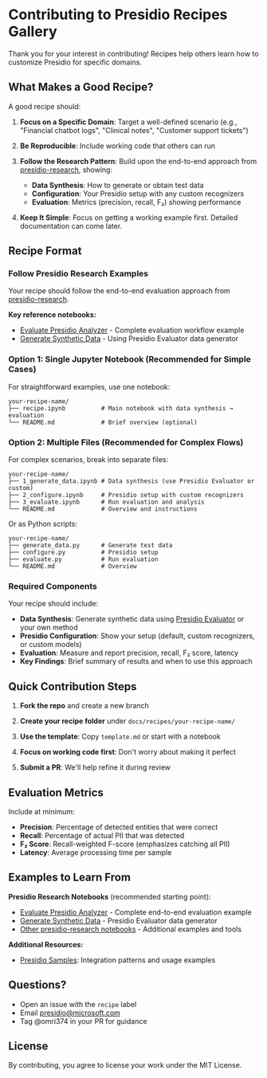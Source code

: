 # Contributing to Presidio Recipes Gallery

Thank you for your interest in contributing! Recipes help others learn how to customize Presidio for specific domains.

## What Makes a Good Recipe?

A good recipe should:

1. **Focus on a Specific Domain**: Target a well-defined scenario (e.g., "Financial chatbot logs", "Clinical notes", "Customer support tickets")

2. **Be Reproducible**: Include working code that others can run

3. **Follow the Research Pattern**: Build upon the end-to-end approach from [presidio-research](https://github.com/microsoft/presidio-research), showing:
   - **Data Synthesis**: How to generate or obtain test data
   - **Configuration**: Your Presidio setup with any custom recognizers
   - **Evaluation**: Metrics (precision, recall, F₂) showing performance

4. **Keep It Simple**: Focus on getting a working example first. Detailed documentation can come later.

## Recipe Format

### Follow Presidio Research Examples

Your recipe should follow the end-to-end evaluation approach from [presidio-research](https://github.com/microsoft/presidio-research).

**Key reference notebooks:**
- [Evaluate Presidio Analyzer](https://github.com/microsoft/presidio-research/blob/master/notebooks/4_Evaluate_Presidio_Analyzer.ipynb) - Complete evaluation workflow example
- [Generate Synthetic Data](https://github.com/microsoft/presidio-research/blob/master/notebooks/1_Generate_data.ipynb) - Using Presidio Evaluator data generator

### Option 1: Single Jupyter Notebook (Recommended for Simple Cases)

For straightforward examples, use one notebook:

```
your-recipe-name/
├── recipe.ipynb          # Main notebook with data synthesis → evaluation
└── README.md             # Brief overview (optional)
```

### Option 2: Multiple Files (Recommended for Complex Flows)

For complex scenarios, break into separate files:

```
your-recipe-name/
├── 1_generate_data.ipynb # Data synthesis (use Presidio Evaluator or custom)
├── 2_configure.ipynb     # Presidio setup with custom recognizers
├── 3_evaluate.ipynb      # Run evaluation and analysis
└── README.md             # Overview and instructions
```

Or as Python scripts:

```
your-recipe-name/
├── generate_data.py      # Generate test data
├── configure.py          # Presidio setup
├── evaluate.py           # Run evaluation
└── README.md             # Overview
```

### Required Components

Your recipe should include:
- **Data Synthesis**: Generate synthetic data using [Presidio Evaluator](https://github.com/microsoft/presidio-research/blob/master/notebooks/1_Generate_data.ipynb) or your own method
- **Presidio Configuration**: Show your setup (default, custom recognizers, or custom models)
- **Evaluation**: Measure and report precision, recall, F₂ score, latency
- **Key Findings**: Brief summary of results and when to use this approach

## Quick Contribution Steps

1. **Fork the repo** and create a new branch

2. **Create your recipe folder** under `docs/recipes/your-recipe-name/`

3. **Use the template**: Copy `template.md` or start with a notebook

4. **Focus on working code first**: Don't worry about making it perfect

5. **Submit a PR**: We'll help refine it during review

## Evaluation Metrics

Include at minimum:
- **Precision**: Percentage of detected entities that were correct
- **Recall**: Percentage of actual PII that was detected  
- **F₂ Score**: Recall-weighted F-score (emphasizes catching all PII)
- **Latency**: Average processing time per sample

## Examples to Learn From

**Presidio Research Notebooks** (recommended starting point):
- [Evaluate Presidio Analyzer](https://github.com/microsoft/presidio-research/blob/master/notebooks/4_Evaluate_Presidio_Analyzer.ipynb) - Complete end-to-end evaluation example
- [Generate Synthetic Data](https://github.com/microsoft/presidio-research/blob/master/notebooks/1_Generate_data.ipynb) - Presidio Evaluator data generator
- [Other presidio-research notebooks](https://github.com/microsoft/presidio-research/tree/master/notebooks) - Additional examples and tools

**Additional Resources:**
- [Presidio Samples](../samples/index.md): Integration patterns and usage examples

## Questions?

- Open an issue with the `recipe` label
- Email [presidio@microsoft.com](mailto:presidio@microsoft.com)
- Tag @omri374 in your PR for guidance

## License

By contributing, you agree to license your work under the MIT License.
